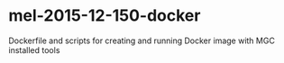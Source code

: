 # mel-2015-12-150-docker
Dockerfile and scripts for creating and running Docker image with MGC installed tools
